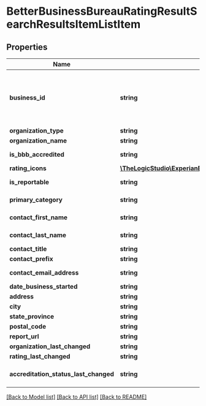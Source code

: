 # BetterBusinessBureauRatingResultSearchResultsItemListItem

## Properties
Name | Type | Description | Notes
------------ | ------------- | ------------- | -------------
**business_id** | **string** | Internal id of an organization. This is only unique across BBBs/Bureaus. The BusinessId plus the BBBID will make a unique record. | [optional] 
**organization_type** | **string** | Type of organization | [optional] 
**organization_name** | **string** | Organization Name | [optional] 
**is_bbb_accredited** | **string** | Is organization accredited? | [optional] 
**rating_icons** | [**\TheLogicStudio\ExperianBusinessesPHP\Model\BetterBusinessBureauRatingResultSearchResultsItemListItemRatingIcons**](BetterBusinessBureauRatingResultSearchResultsItemListItemRatingIcons.md) |  | [optional] 
**is_reportable** | **string** | Is organization reported on the public web site? | [optional] 
**primary_category** | **string** | Category designated as primary | [optional] 
**contact_first_name** | **string** | First name of primary contact | [optional] 
**contact_last_name** | **string** | Last name of primary contact | [optional] 
**contact_title** | **string** | Title of primary contact | [optional] 
**contact_prefix** | **string** | contactPrefix | [optional] 
**contact_email_address** | **string** | Email address of the contact | [optional] 
**date_business_started** | **string** | Date business started | [optional] 
**address** | **string** | address | [optional] 
**city** | **string** | city | [optional] 
**state_province** | **string** | stateProvince | [optional] 
**postal_code** | **string** | postalCode | [optional] 
**report_url** | **string** | reportURL | [optional] 
**organization_last_changed** | **string** | organizationLastChanged | [optional] 
**rating_last_changed** | **string** | ratingLastChanged | [optional] 
**accreditation_status_last_changed** | **string** | Date time stamp for last accredidation status change | [optional] 

[[Back to Model list]](../README.md#documentation-for-models) [[Back to API list]](../README.md#documentation-for-api-endpoints) [[Back to README]](../README.md)


